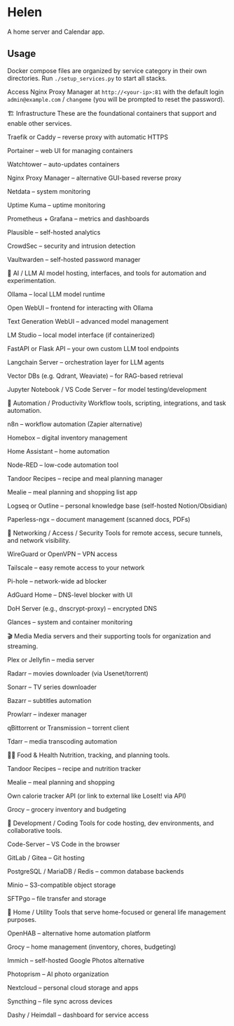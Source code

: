 # Helen
A home server and Calendar app.

## Usage
Docker compose files are organized by service category in their own directories. Run `./setup_services.py` to start all stacks.

Access Nginx Proxy Manager at `http://<your-ip>:81` with the default login `admin@example.com` / `changeme` (you will be prompted to reset the password).


🏗️ Infrastructure
These are the foundational containers that support and enable other services.

Traefik or Caddy – reverse proxy with automatic HTTPS

Portainer – web UI for managing containers

Watchtower – auto-updates containers

Nginx Proxy Manager – alternative GUI-based reverse proxy

Netdata – system monitoring

Uptime Kuma – uptime monitoring

Prometheus + Grafana – metrics and dashboards

Plausible – self-hosted analytics

CrowdSec – security and intrusion detection

Vaultwarden – self-hosted password manager

🧠 AI / LLM
AI model hosting, interfaces, and tools for automation and experimentation.

Ollama – local LLM model runtime

Open WebUI – frontend for interacting with Ollama

Text Generation WebUI – advanced model management

LM Studio – local model interface (if containerized)

FastAPI or Flask API – your own custom LLM tool endpoints

Langchain Server – orchestration layer for LLM agents

Vector DBs (e.g. Qdrant, Weaviate) – for RAG-based retrieval

Jupyter Notebook / VS Code Server – for model testing/development

🔁 Automation / Productivity
Workflow tools, scripting, integrations, and task automation.

n8n – workflow automation (Zapier alternative)

Homebox – digital inventory management

Home Assistant – home automation

Node-RED – low-code automation tool

Tandoor Recipes – recipe and meal planning manager

Mealie – meal planning and shopping list app

Logseq or Outline – personal knowledge base (self-hosted Notion/Obsidian)

Paperless-ngx – document management (scanned docs, PDFs)

🛜 Networking / Access / Security
Tools for remote access, secure tunnels, and network visibility.

WireGuard or OpenVPN – VPN access

Tailscale – easy remote access to your network

Pi-hole – network-wide ad blocker

AdGuard Home – DNS-level blocker with UI

DoH Server (e.g., dnscrypt-proxy) – encrypted DNS

Glances – system and container monitoring

🎬 Media
Media servers and their supporting tools for organization and streaming.

Plex or Jellyfin – media server

Radarr – movies downloader (via Usenet/torrent)

Sonarr – TV series downloader

Bazarr – subtitles automation

Prowlarr – indexer manager

qBittorrent or Transmission – torrent client

Tdarr – media transcoding automation

🧑‍🍳 Food & Health
Nutrition, tracking, and planning tools.

Tandoor Recipes – recipe and nutrition tracker

Mealie – meal planning and shopping

Own calorie tracker API (or link to external like LoseIt! via API)

Grocy – grocery inventory and budgeting

🧪 Development / Coding
Tools for code hosting, dev environments, and collaborative tools.

Code-Server – VS Code in the browser

GitLab / Gitea – Git hosting

PostgreSQL / MariaDB / Redis – common database backends

Minio – S3-compatible object storage

SFTPgo – file transfer and storage

🏡 Home / Utility
Tools that serve home-focused or general life management purposes.

OpenHAB – alternative home automation platform

Grocy – home management (inventory, chores, budgeting)

Immich – self-hosted Google Photos alternative

Photoprism – AI photo organization

Nextcloud – personal cloud storage and apps

Syncthing – file sync across devices

Dashy / Heimdall – dashboard for service access
